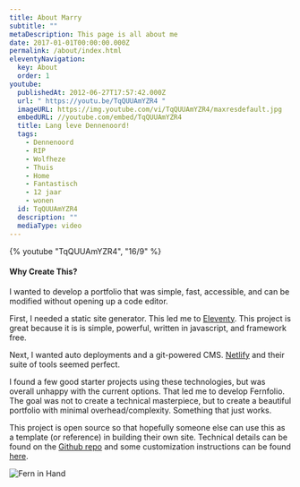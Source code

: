 ```yaml
---
title: About Marry
subtitle: ""
metaDescription: This page is all about me
date: 2017-01-01T00:00:00.000Z
permalink: /about/index.html
eleventyNavigation:
  key: About
  order: 1
youtube:
  publishedAt: 2012-06-27T17:57:42.000Z
  url: " https://youtu.be/TqQUUAmYZR4 "
  imageURL: https://img.youtube.com/vi/TqQUUAmYZR4/maxresdefault.jpg
  embedURL: //youtube.com/embed/TqQUUAmYZR4
  title: Lang leve Dennenoord!
  tags:
    - Dennenoord
    - RIP
    - Wolfheze
    - Thuis
    - Home
    - Fantastisch
    - 12 jaar
    - wonen
  id: TqQUUAmYZR4
  description: ""
  mediaType: video
---
```

{% youtube "TqQUUAmYZR4", "16/9" %}

#### Why Create This?

I wanted to develop a portfolio that was simple, fast, accessible, and can be modified without opening up a code editor.

First, I needed a static site generator. This led me to [Eleventy](https://www.11ty.dev/). This project is great because it is is simple, powerful, written in javascript, and framework free.

Next, I wanted auto deployments and a git-powered CMS. [Netlify](https://www.netlify.com/) and their suite of tools seemed perfect.

I found a few good starter projects using these technologies, but was overall unhappy with the current options. That led me to develop Fernfolio. The goal was not to create a technical masterpiece, but to create a beautiful portfolio with minimal overhead/complexity. Something that just works.

This project is open source so that hopefully someone else can use this as a template (or reference) in building their own site. Technical details can be found on the [Github repo](https://github.com/TylerMRoderick/fernfolio-11ty-template) and some customization instructions can be found [here](/posts/theme-customizations/).

![Fern in Hand](/static/img/fern-in-hand.jpeg "Fern in Hand")